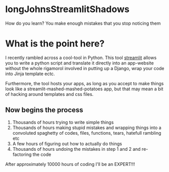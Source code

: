 # longJohnsStreamlitShadows
 
How do you learn? You make enough mistakes that you stop noticing them

# What is the point here?

I recently rambled across a cool-tool in Python. 
This tool [streamlit](https://streamlit.io/) allows you to write a python script and translate it directly into an app-website without the whole rigamorol involved in putting up a Django, wrap your code into Jinja template ectc. 

Furthermore, the tool hosts your apps, as long as you accept to make things look like a streamlit-mashed-mashed-potatoes app, but that may mean a bit of hacking around templates and css files.

## Now begins the process

1) Thousands of hours trying to write simple things
2) Thousands of hours making stupid mistakes and wrapping things into a convoluted spaghetty of codes, files, functions, tears, hatefull rambling etc
3) A few hours of figuring out how to actually do things
4) Thousands of hours undoing the mistakes in step 1 and 2 and re-factoring the code

After approximately 10000 hours of coding I'll be an EXPERT!!!